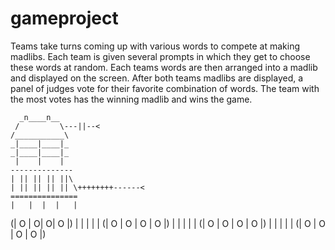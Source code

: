 # gameproject

Teams take turns coming up with various words to compete at making madlibs. Each team is given several prompts in which they get to choose these words at random. Each teams words are then arranged into a madlib and displayed on the screen. After both teams madlibs are displayed, a panel of judges vote for their favorite combination of words. The team with the most votes has the winning madlib and wins the game.

      _n____n__
     /         \---||--<
    /___________\
    _|____|____|_
    _|____|____|_
     |    |    |
    --------------
    | || || || ||\
    | || || || || \++++++++------<
    ===============
    |   |  |  |   |
   (| O | O| O| O |)
   |   |   |   |   |
  (| O | O | O | O |)
   |   |   |   |    |
 (| O |  O | O  | O |)
  |   |    |    |    |
 (| O |  O |  O |  O |)
